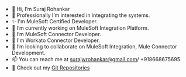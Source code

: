- 👋 Hi, I’m Suraj Rohankar
- 👀 Professionally I’m interested in integrating the systems.
- ✨ I'm MuleSoft Certified Developer.
- 🌱 I’m currently working on MuleSoft Integration Platform.
- 🌱 I’m MuleSoft Connector Developer.
- 🌱 I'm Workato Connector Developer.
- 💞️ I’m looking to collaborate on MuleSoft Integration, Mule Connector Development.
- 📫 You can reach me at surajwrohankar@gmail.com/ +918668675695
- 👀 Check out my [Git Repositories](https://github.com/surajrohankar?tab=repositories)

<!---
surajrohankar/surajrohankar is a ✨ special ✨ repository because its `README.md` (this file) appears on your GitHub profile.
You can click the Preview link to take a look at your changes.
--->
